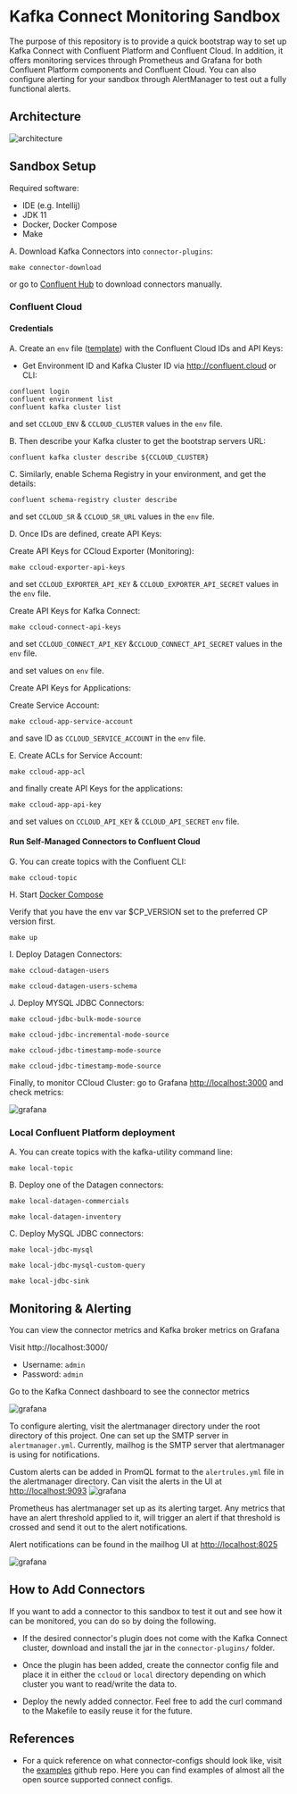# Kafka Connect Monitoring Sandbox

The purpose of this repository is to provide a quick bootstrap way to set up Kafka Connect with Confluent Platform and Confluent Cloud. In addition, it offers monitoring services through Prometheus and Grafana for both Confluent Platform components and Confluent Cloud. You can also configure alerting for your sandbox through AlertManager to test out a fully functional alerts. 

## Architecture

![architecture](./docs/img/architecture.png)
## Sandbox Setup

Required software:

* IDE (e.g. Intellij)
* JDK 11
* Docker, Docker Compose
* Make

A. Download Kafka Connectors into `connector-plugins`: 

```shell script
make connector-download
```

or go to [Confluent Hub](https://hub.confluent.io) to download connectors manually.


### Confluent Cloud

#### Credentials

A. Create an `env` file ([template](./env.template)) with the Confluent Cloud IDs and API Keys:

- Get Environment ID and Kafka Cluster ID via http://confluent.cloud or CLI:

```shell script
confluent login 
confluent environment list
confluent kafka cluster list
```

and set `CCLOUD_ENV` & `CCLOUD_CLUSTER` values in the `env` file.

B. Then describe your Kafka cluster to get the bootstrap servers URL:

```shell script
confluent kafka cluster describe ${CCLOUD_CLUSTER}
```

C. Similarly, enable Schema Registry in your environment, and get the details:

```shell script
confluent schema-registry cluster describe
```
and set `CCLOUD_SR` & `CCLOUD_SR_URL` values in the `env` file.

D. Once IDs are defined, create API Keys:

 Create API Keys for CCloud Exporter (Monitoring):

```shell script
make ccloud-exporter-api-keys
```

and set `CCLOUD_EXPORTER_API_KEY` & `CCLOUD_EXPORTER_API_SECRET` values in the `env` file.

 Create API Keys for Kafka Connect:

```shell script
make ccloud-connect-api-keys
```

and set `CCLOUD_CONNECT_API_KEY` &`CCLOUD_CONNECT_API_SECRET` values in the `env` file.

and set values on `env` file.

 Create API Keys for Applications:

Create Service Account:

```shell script
make ccloud-app-service-account
```

and save ID as `CCLOUD_SERVICE_ACCOUNT` in the `env` file.

E. Create ACLs for Service Account:

```shell script
make ccloud-app-acl
```

and finally create API Keys for the applications:

```shell script
make ccloud-app-api-key
```

and set values on `CCLOUD_API_KEY` & `CCLOUD_API_SECRET` `env` file.

#### Run Self-Managed Connectors to Confluent Cloud

G. You can create topics with the Confluent CLI:
```shell script
make ccloud-topic
```

H. Start [Docker Compose](docker-compose.yml)

Verify that you have the env var $CP_VERSION set to the preferred CP version first.

```shell script
make up
```


I. Deploy Datagen Connectors:

```shell script
make ccloud-datagen-users
```

```shell script
make ccloud-datagen-users-schema
```
J. Deploy MYSQL JDBC Connectors:
```shell script
make ccloud-jdbc-bulk-mode-source
```

```shell script
make ccloud-jdbc-incremental-mode-source
```

```shell script
make ccloud-jdbc-timestamp-mode-source
```

```shell script
make ccloud-jdbc-timestamp-mode-source
```

Finally, to monitor CCloud Cluster: go to Grafana <http://localhost:3000> and check metrics:

![grafana](./docs/img/grafana-ccloud.png)


### Local Confluent Platform deployment


 
A. You can create topics with the kafka-utility command line:
```shell script
make local-topic
```

B. Deploy one of the Datagen connectors: 

```shell script
make local-datagen-commercials
```
```shell script
make local-datagen-inventory
```

C. Deploy MySQL JDBC connectors:
```shell script
make local-jdbc-mysql
```
```shell script
make local-jdbc-mysql-custom-query
```
```shell script
make local-jdbc-sink
```





## Monitoring & Alerting

You can view the connector metrics and Kafka broker metrics on Grafana

Visit http://localhost:3000/

* Username: `admin`
* Password: `admin`

Go to the Kafka Connect dashboard to see the connector metrics

![grafana](./docs/img/kafka-connect-cluster.png)


To configure alerting, visit the alertmanager directory under the root directory of this project. One can set up the SMTP server in `alertmanager.yml`. Currently, mailhog is the SMTP server that alertmanager is using for notifications. 

Custom alerts can be added in PromQL format to the `alertrules.yml` file in the alertmanager directory. Can visit the alerts in the UI at <http://localhost:9093>
![grafana](./docs/img/alertmanager.png)


Prometheus has alertmanager set up as its alerting target. Any metrics that have an alert threshold applied to it, will trigger an alert if that threshold is crossed and send it out to the alert notifications.

Alert notifications can be found in the mailhog UI at <http://localhost:8025>

![grafana](./docs/img/mailhog1.png)

## How to Add Connectors
If you want to add a connector to this sandbox to test it out and see how it can be monitored, you can do so by doing the following.

- If the desired connector's plugin does not come with the Kafka Connect cluster, download and install the jar in the `connector-plugins/` folder.

- Once the plugin has been added, create the connector config file and place it in either the `ccloud` or `local` directory depending on which cluster you want to read/write the data to.

- Deploy the newly added connector. Feel free to add the curl command to the Makefile to easily reuse it for the future.


## References

* For a quick reference on what connector-configs should look like, visit the [examples](https://github.com/confluentinc/kafka-docker-playground/tree/master/connect) github repo. Here you can find examples of almost all the open source supported connect configs. 

